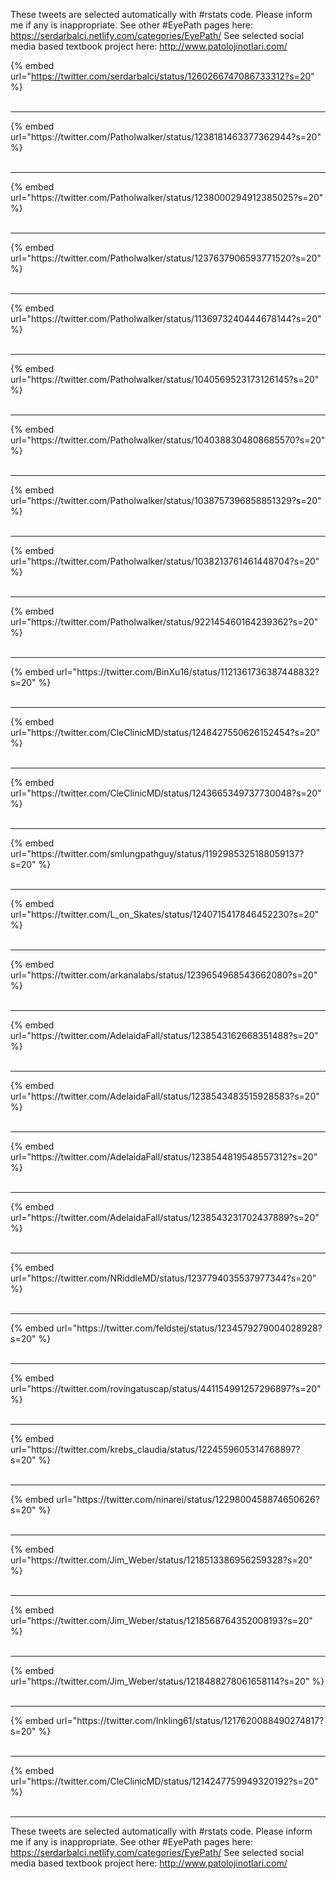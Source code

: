 

These tweets are selected automatically with #rstats code. Please inform me if any is inappropriate.
See other #EyePath pages here: https://serdarbalci.netlify.com/categories/EyePath/ 
See selected social media based textbook project here: http://www.patolojinotlari.com/

{% embed url="https://twitter.com/serdarbalci/status/1260266747086733312?s=20" %}<br>
<br>
<hr>
{% embed url="https://twitter.com/Patholwalker/status/1238181463377362944?s=20" %}<br>
<br>
<hr>
{% embed url="https://twitter.com/Patholwalker/status/1238000294912385025?s=20" %}<br>
<br>
<hr>
{% embed url="https://twitter.com/Patholwalker/status/1237637906593771520?s=20" %}<br>
<br>
<hr>
{% embed url="https://twitter.com/Patholwalker/status/1136973240444678144?s=20" %}<br>
<br>
<hr>
{% embed url="https://twitter.com/Patholwalker/status/1040569523173126145?s=20" %}<br>
<br>
<hr>
{% embed url="https://twitter.com/Patholwalker/status/1040388304808685570?s=20" %}<br>
<br>
<hr>
{% embed url="https://twitter.com/Patholwalker/status/1038757396858851329?s=20" %}<br>
<br>
<hr>
{% embed url="https://twitter.com/Patholwalker/status/1038213761461448704?s=20" %}<br>
<br>
<hr>
{% embed url="https://twitter.com/Patholwalker/status/922145460164239362?s=20" %}<br>
<br>
<hr>
{% embed url="https://twitter.com/BinXu16/status/1121361736387448832?s=20" %}<br>
<br>
<hr>
{% embed url="https://twitter.com/CleClinicMD/status/1246427550626152454?s=20" %}<br>
<br>
<hr>
{% embed url="https://twitter.com/CleClinicMD/status/1243665349737730048?s=20" %}<br>
<br>
<hr>
{% embed url="https://twitter.com/smlungpathguy/status/1192985325188059137?s=20" %}<br>
<br>
<hr>
{% embed url="https://twitter.com/L_on_Skates/status/1240715417846452230?s=20" %}<br>
<br>
<hr>
{% embed url="https://twitter.com/arkanalabs/status/1239654968543662080?s=20" %}<br>
<br>
<hr>
{% embed url="https://twitter.com/AdelaidaFall/status/1238543162668351488?s=20" %}<br>
<br>
<hr>
{% embed url="https://twitter.com/AdelaidaFall/status/1238543483515928583?s=20" %}<br>
<br>
<hr>
{% embed url="https://twitter.com/AdelaidaFall/status/1238544819548557312?s=20" %}<br>
<br>
<hr>
{% embed url="https://twitter.com/AdelaidaFall/status/1238543231702437889?s=20" %}<br>
<br>
<hr>
{% embed url="https://twitter.com/NRiddleMD/status/1237794035537977344?s=20" %}<br>
<br>
<hr>
{% embed url="https://twitter.com/feldstej/status/1234579279004028928?s=20" %}<br>
<br>
<hr>
{% embed url="https://twitter.com/rovingatuscap/status/441154991257296897?s=20" %}<br>
<br>
<hr>
{% embed url="https://twitter.com/krebs_claudia/status/1224559605314768897?s=20" %}<br>
<br>
<hr>
{% embed url="https://twitter.com/ninarei/status/1229800458874650626?s=20" %}<br>
<br>
<hr>
{% embed url="https://twitter.com/Jim_Weber/status/1218513386956259328?s=20" %}<br>
<br>
<hr>
{% embed url="https://twitter.com/Jim_Weber/status/1218568764352008193?s=20" %}<br>
<br>
<hr>
{% embed url="https://twitter.com/Jim_Weber/status/1218488278061658114?s=20" %}<br>
<br>
<hr>
{% embed url="https://twitter.com/Inkling61/status/1217620088490274817?s=20" %}<br>
<br>
<hr>
{% embed url="https://twitter.com/CleClinicMD/status/1214247759949320192?s=20" %}<br>
<br>
<hr>


These tweets are selected automatically with #rstats code. Please inform me if any is inappropriate.
See other #EyePath pages here: https://serdarbalci.netlify.com/categories/EyePath/ 
See selected social media based textbook project here: http://www.patolojinotlari.com/

